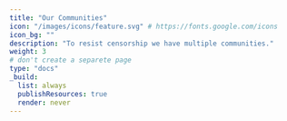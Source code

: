 ```yaml
---
title: "Our Communities"
icon: "/images/icons/feature.svg" # https://fonts.google.com/icons
icon_bg: ""
description: "To resist censorship we have multiple communities."
weight: 3
# don't create a separete page
type: "docs"
_build:
  list: always
  publishResources: true
  render: never
---
```

